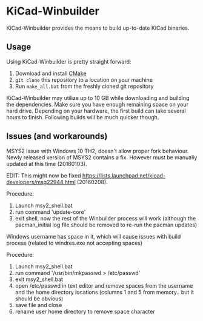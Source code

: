 # KiCad-Winbuilder
KiCad-Winbuilder provides the means to build up-to-date KiCad binaries.

## Usage
Using KiCad-Winbuilder is pretty straight forward:
1. Download and install [CMake](https://cmake.org/ "CMake Homepage")
2. `git clone` this repository to a location on your machine
3. Run `make_all.bat` from the freshly cloned git repository

KiCad-Winbuilder may utilize up to 10 GB while downloading and building the dependencies. Make sure you have enough remaining space on your hard drive.
Depending on your hardware, the first build can take several hours to finish. Following builds will be much quicker though.

## Issues (and workarounds)

MSYS2 issue with Windows 10 TH2, doesn't allow proper fork behaviour.
Newly released version of MSYS2 contains a fix.  However must be manually updated at this time (20160103).

EDIT: This might now be fixed https://lists.launchpad.net/kicad-developers/msg22944.html (20160208).

Procedure:

1. Launch msy2_shell.bat
2. run command 'update-core'
3. exit shell, now the rest of the Winbuilder process will work (although the pacman_initial log file should be removed to re-run the pacman updates)


Windows username has space in it, which will cause issues with build process (related to windres.exe not accepting spaces)

Procedure:

1. Launch msy2_shell.bat
2. run command '/usr/bin/mkpasswd > /etc/passwd'
3. exit msy2_shell.bat
4. open /etc/passwd in text editor and remove spaces from the username and the home directory locations (columns 1 and 5 from memory.. but it should be obvious)
5. save file and close
6. rename user home directory to remove space character
